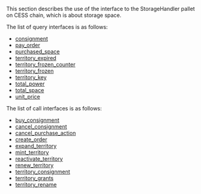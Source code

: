 This section describes the use of the interface to the StorageHandler pallet on CESS chain, which is about storage space.

The list of query interfaces is as follows:

- [consignment](query/consignment.md)
- [pay_order](query/pay_order.md)
- [purchased_space](query/purchased_space.md)
- [territory_expired](query/territory_expired.md)
- [territory_frozen_counter](query/territory_frozen_counter.md)
- [territory_frozen](query/territory_frozen.md)
- [territory_key](query/territory_key.md)
- [total_power](query/total_power.md)
- [total_space](query/total_space.md)
- [unit_price](query/unit_price.md)

The list of call interfaces is as follows:

- [buy_consignment](transaction/buy_consignment.md)
- [cancel_consignment](transaction/cancel_consignment.md)
- [cancel_purchase_action](transaction/cancel_purchase_action.md)
- [create_order](transaction/create_order.md)
- [expand_territory](transaction/expand_territory.md)
- [mint_territory](transaction/mint_territory.md)
- [reactivate_territory](transaction/reactivate_territory.md)
- [renew_territory](transaction/renew_territory.md)
- [territory_consignment](transaction/territory_consignment.md)
- [territory_grants](transaction/territory_grants.md)
- [territory_rename](transaction/territory_rename.md)


